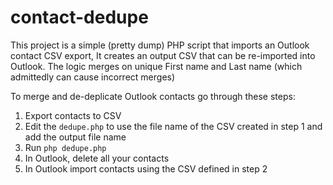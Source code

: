# contact-dedupe
This project is a simple (pretty dump) PHP script that imports an Outlook contact CSV export, It creates an output CSV that can be re-imported into Outlook.
The logic merges on unique First name and Last name (which admittedly can cause incorrect merges) 

To merge and de-deplicate Outlook contacts go through these steps:
1) Export contacts to CSV
2) Edit the `dedupe.php` to use the file name of the CSV created in step 1 and add the output file name
3) Run `php dedupe.php`
4) In Outlook, delete all your contacts
5) In Outlook import contacts using the CSV defined in step 2 
